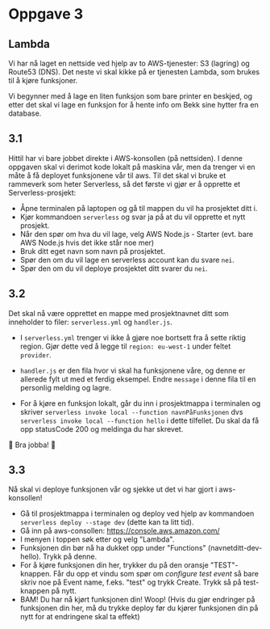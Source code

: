 # Oppgave 3

## Lambda

Vi har nå laget en nettside ved hjelp av to AWS-tjenester: S3 (lagring) og Route53 (DNS). Det neste vi skal kikke på er tjenesten Lambda, som brukes til å kjøre funksjoner.

Vi begynner med å lage en liten funksjon som bare printer en beskjed, og etter det skal vi lage en funksjon for å hente info om Bekk sine hytter fra en database.


## 3.1

Hittil har vi bare jobbet direkte i AWS-konsollen (på nettsiden). I denne oppgaven skal vi derimot kode lokalt på maskina vår, men da trenger vi en måte å få deployet funksjonene vår til aws. Til det skal vi bruke et rammeverk som heter Serverless, så det første vi gjør er å opprette et Serverless-prosjekt:

- Åpne terminalen på laptopen og gå til mappen du vil ha prosjektet ditt i.
- Kjør kommandoen `serverless` og svar ja på at du vil opprette et nytt prosjekt.
- Når den spør om hva du vil lage, velg AWS Node.js - Starter (evt. bare AWS Node.js hvis det ikke står noe mer)
- Bruk ditt eget navn som navn på prosjektet.   
- Spør den om du vil lage en serverless account kan du svare `nei`. 
- Spør den om du vil deploye prosjektet ditt svarer du `nei`. 


## 3.2

Det skal nå være opprettet en mappe med prosjektnavnet ditt som inneholder to filer: `serverless.yml` og `handler.js`.

- I `serverless.yml` trenger vi ikke å gjøre noe bortsett fra å sette riktig region. Gjør dette ved å legge til `region: eu-west-1` under feltet `provider`.

- `handler.js` er den fila hvor vi skal ha funksjonene våre, og denne er allerede fylt ut med et ferdig eksempel. Endre `message` i denne fila til en personlig melding og lagre.

- For å kjøre en funksjon lokalt, går du inn i prosjektmappa i terminalen og skriver
  `serverless invoke local --function navnPåFunksjonen` 
  dvs `serverless invoke local --function hello` i dette tilfellet.
  Du skal da få opp statusCode 200 og meldinga du har skrevet.

🙌 Bra jobba! 🙌

## 3.3

Nå skal vi deploye funksjonen vår og sjekke ut det vi har gjort i aws-konsollen!

- Gå til prosjektmappa i terminalen og deploy ved hjelp av kommandoen `serverless deploy --stage dev` (dette kan ta litt tid).
- Gå inn på aws-consollen: https://console.aws.amazon.com/
- I menyen i toppen søk etter og velg "Lambda".
- Funksjonen din bør nå ha dukket opp under "Functions" (navnetditt-dev-hello). Trykk på denne.
- For å kjøre funksjonen din her, trykker du på den oransje "TEST"-knappen. Får du opp et vindu som spør om _configure test event_ så bare skriv noe på Event name, f.eks. "test" og trykk Create. Trykk så på test-knappen på nytt.
- BAM! Du har nå kjørt funksjonen din! Woop!
(Hvis du gjør endringer på funksjonen din her, må du trykke deploy før du kjører funksjonen din på nytt for at endringene skal ta effekt)

